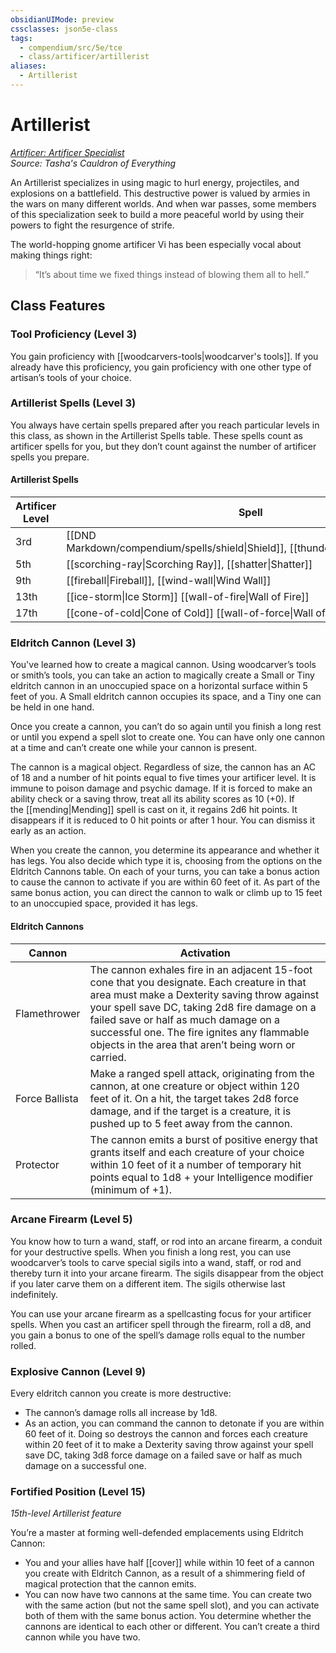 ```yaml
---
obsidianUIMode: preview
cssclasses: json5e-class
tags:
  - compendium/src/5e/tce
  - class/artificer/artillerist
aliases:
  - Artillerist
---
```

# Artillerist
*[Artificer: Artificer Specialist]([[artificer]])*  
*Source: Tasha's Cauldron of Everything*  

An Artillerist specializes in using magic to hurl energy, projectiles, and explosions on a battlefield. This destructive power is valued by armies in the wars on many different worlds. And when war passes, some members of this specialization seek to build a more peaceful world by using their powers to fight the resurgence of strife. 

The world-hopping gnome artificer Vi has been especially vocal about making things right: 
> “It’s about time we fixed things instead of blowing them all to hell.”
## Class Features

### Tool Proficiency (Level 3)

You gain proficiency with [[woodcarvers-tools|woodcarver's tools]]. If you already have this proficiency, you gain proficiency with one other type of artisan’s tools of your choice.

### Artillerist Spells (Level 3)

You always have certain spells prepared after you reach particular levels in this class, as shown in the Artillerist Spells table. These spells count as artificer spells for you, but they don’t count against the number of artificer spells you prepare.
#### Artillerist Spells

| Artificer Level | Spell                                                                           |
| --------------- | ------------------------------------------------------------------------------- |
| 3rd             | [[DND Markdown/compendium/spells/shield\|Shield]], [[thunderwave\|Thunderwave]] |
| 5th             | [[scorching-ray\|Scorching Ray]], [[shatter\|Shatter]]                          |
| 9th             | [[fireball\|Fireball]], [[wind-wall\|Wind Wall]]                                |
| 13th            | [[ice-storm\|Ice Storm]] [[wall-of-fire\|Wall of Fire]]                         |
| 17th            | [[cone-of-cold\|Cone of Cold]] [[wall-of-force\|Wall of Force]]                 |
### Eldritch Cannon (Level 3)

You've learned how to create a magical cannon. Using woodcarver’s tools or smith’s tools, you can take an action to magically create a Small or Tiny eldritch cannon in an unoccupied space on a horizontal surface within 5 feet of you. A Small eldritch cannon occupies its space, and a Tiny one can be held in one hand.

Once you create a cannon, you can’t do so again until you finish a long rest or until you expend a spell slot to create one. You can have only one cannon at a time and can’t create one while your cannon is present.

The cannon is a magical object. Regardless of size, the cannon has an AC of 18 and a number of hit points equal to five times your artificer level. It is immune to poison damage and psychic damage. If it is forced to make an ability check or a saving throw, treat all its ability scores as 10 (+0). If the [[mending|Mending]] spell is cast on it, it regains 2d6 hit points. It disappears if it is reduced to 0 hit points or after 1 hour. You can dismiss it early as an action.

When you create the cannon, you determine its appearance and whether it has legs. You also decide which type it is, choosing from the options on the Eldritch Cannons table. On each of your turns, you can take a bonus action to cause the cannon to activate if you are within 60 feet of it. As part of the same bonus action, you can direct the cannon to walk or climb up to 15 feet to an unoccupied space, provided it has legs.

#### Eldritch Cannons

|Cannon|Activation|
|---|---|
|Flamethrower|The cannon exhales fire in an adjacent 15-foot cone that you designate. Each creature in that area must make a Dexterity saving throw against your spell save DC, taking 2d8 fire damage on a failed save or half as much damage on a successful one. The fire ignites any flammable objects in the area that aren’t being worn or carried.|
|Force Ballista|Make a ranged spell attack, originating from the cannon, at one creature or object within 120 feet of it. On a hit, the target takes 2d8 force damage, and if the target is a creature, it is pushed up to 5 feet away from the cannon.|
|Protector|The cannon emits a burst of positive energy that grants itself and each creature of your choice within 10 feet of it a number of temporary hit points equal to 1d8 + your Intelligence modifier (minimum of +1).|
### Arcane Firearm (Level 5)

You know how to turn a wand, staff, or rod into an arcane firearm, a conduit for your destructive spells. When you finish a long rest, you can use woodcarver’s tools to carve special sigils into a wand, staff, or rod and thereby turn it into your arcane firearm. The sigils disappear from the object if you later carve them on a different item. The sigils otherwise last indefinitely.

You can use your arcane firearm as a spellcasting focus for your artificer spells. When you cast an artificer spell through the firearm, roll a d8, and you gain a bonus to one of the spell’s damage rolls equal to the number rolled.

### Explosive Cannon (Level 9)

Every eldritch cannon you create is more destructive:

- The cannon’s damage rolls all increase by 1d8.
- As an action, you can command the cannon to detonate if you are within 60 feet of it. Doing so destroys the cannon and forces each creature within 20 feet of it to make a Dexterity saving throw against your spell save DC, taking 3d8 force damage on a failed save or half as much damage on a successful one.

### Fortified Position (Level 15)

_15th-level Artillerist feature_

You’re a master at forming well-defended emplacements using Eldritch Cannon:

- You and your allies have half [[cover]] while within 10 feet of a cannon you create with Eldritch Cannon, as a result of a shimmering field of magical protection that the cannon emits.
- You can now have two cannons at the same time. You can create two with the same action (but not the same spell slot), and you can activate both of them with the same bonus action. You determine whether the cannons are identical to each other or different. You can’t create a third cannon while you have two.

